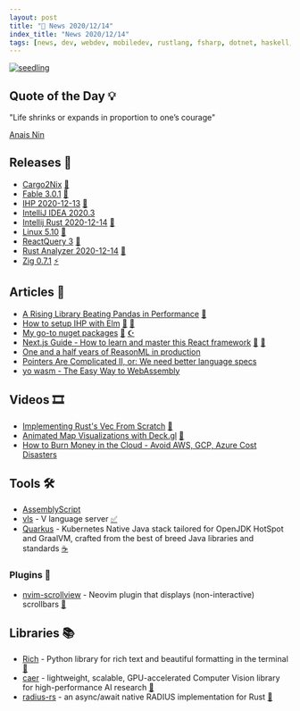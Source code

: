 ```yaml
---
layout: post
title: "📜 News 2020/12/14"
index_title: "News 2020/12/14"
tags: [news, dev, webdev, mobiledev, rustlang, fsharp, dotnet, haskell, linux, reactjs, ziglang, python, elm, csharp, javascript, reasonml, webassembly, vlang, cloud, neovim, java, assemblyscript]
---
```


<a href="https://daily-tech-news.github.io/yyyy/MM/dd/news.html">
  <img src="https://user-images.githubusercontent.com/430272/102158199-ac644600-3e5f-11eb-8b16-1fc4920519c8.jpg"
     alt="seedling"
     class="image">
</a>

## Quote of the Day 💡

"Life shrinks or expands in proportion to one’s courage"

[Anais Nin](https://en.wikipedia.org/wiki/Ana%C3%AFs_Nin)

## Releases 🥳

- [Cargo2Nix](https://github.com/cargo2nix/cargo2nix/releases/tag/v0.9.0) [🦀](https://www.rust-lang.org "#rust")
- [Fable 3.0.1](https://github.com/fable-compiler/Fable/releases/tag/3.0.1) [🔷](https://fsharp.org "#fsharp #dotnet")
- [IHP 2020-12-13](https://github.com/digitallyinduced/ihp/releases/tag/v20201213) [🎩](https://www.haskell.org "#haskell")
- [IntelliJ IDEA 2020.3](https://blog.jetbrains.com/idea/2020/12/intellij-idea-2020-3/)
- [Intellij Rust 2020-12-14](https://intellij-rust.github.io/0/12/14/changelog-137.html) [🦀](https://www.rust-lang.org "#rust")
- [Linux 5.10](https://lkml.org/lkml/2020/12/13/290) [🐧](https://www.linux.org "#linux")
- [ReactQuery 3](https://twitter.com/tannerlinsley/status/1338498989918998532?s=21) [🔶](https://reactjs.org "#reactjs")
- [Rust Analyzer 2020-12-14](https://rust-analyzer.github.io/thisweek/2020/12/14/changelog-55.html) [🦀](https://www.rust-lang.org "#rust")
- [Zig 0.7.1](https://github.com/ziglang/zig/releases/tag/0.7.1) [⚡️](https://ziglang.org "#ziglang")

## Articles 📜

- [A Rising Library Beating Pandas in Performance](https://www.kdnuggets.com/2020/12/rising-library-beating-pandas-performance.html) [🐍](https://www.python.org "#python")
- [How to setup IHP with Elm](https://driftercode.com/blog/ihp-with-elm/) [🔰](https://elm-lang.org) [🎩](https://www.haskell.org "#haskell")
- [My go-to nuget packages](https://www.technicaldogsbody.com/blog/go-to-nuget-packages) [🔷](https://fsharp.org "#fsharp #dotnet") [☪️ ](https://docs.microsoft.com/en-us/dotnet/csharp "#csharp #dotnet")
- [Next.js Guide - How to learn and master this React framework](https://codedamn.com/news/nextjs-guide) [🔶](https://developer.mozilla.org/en-US/docs/Web/JavaScript "#javascript") [🔶](https://reactjs.org "#reactjs")
- [One and a half years of ReasonML in production](https://tech.ahrefs.com/one-and-a-half-years-of-reasonml-in-production-2250cf5ba63b)
- [Pointers Are Complicated II, or: We need better language specs](https://www.ralfj.de/blog/2020/12/14/provenance.html)
- [yo wasm - The Easy Way to WebAssembly](https://deislabs.io/posts/introducing-yo-wasm/)

## Videos 🎞

- [Implementing Rust's Vec From Scratch](https://www.youtube.com/watch?v=3OL95gZgPWA) [🦀](https://www.rust-lang.org "#rust")
- [Animated Map Visualizations with Deck.gl](https://www.youtube.com/watch?v=kHi83pSAFig) [🔶](https://reactjs.org "#reactjs")
- [How to Burn Money in the Cloud - Avoid AWS, GCP, Azure Cost Disasters](https://www.youtube.com/watch?v=N6lYcXjd4pg)

## Tools 🛠

- [AssemblyScript](https://github.com/AssemblyScript/assemblyscript)
- [vls](https://github.com/vlang/vls) - V language server [✅](https://vlang.io "#vlang")
- [Quarkus](https://quarkus.io) - Kubernetes Native Java stack tailored for OpenJDK HotSpot and GraalVM, crafted from the best of breed Java libraries and standards [☕️](https://www.java.com "#java")

### Plugins 🔌

- [nvim-scrollview](https://github.com/dstein64/nvim-scrollview) - Neovim plugin that displays (non-interactive) scrollbars [🍃](https://neovim.io "#neovim")

## Libraries 📚

- [Rich](https://github.com/willmcgugan/rich) - Python library for rich text and beautiful formatting in the terminal [🐍](https://www.python.org "#python")
- [caer](https://github.com/jasmcaus/caer) - lightweight, scalable, GPU-accelerated Computer Vision library for high-performance AI research [🦀](https://www.rust-lang.org "#rust")
- [radius-rs](https://dev.to/moznion/released-radius-rs-2e1o) - an async/await native RADIUS implementation for Rust [🦀](https://www.rust-lang.org "#rust")

